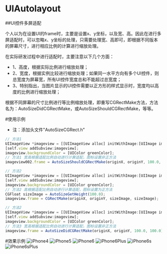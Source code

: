 # UIAutolayout
##UI控件多屏适配

个人以为在设置UI的frame时，主要是设置x、y坐标，以及宽、高。因此在进行多屏适配时，可以忽略x、y坐标的处理，只需要处理宽、高即可，即根据不同版本的屏幕尺寸，进行相应比例的计算进行缩放处理。

在实际研发过程中进行适配时，主要注意以下几个方面：
* 1、高度，根据实际比例进行缩放处理；
* 2、宽度，根据实例比较进行缩放处理；如果同一水平方向有多个UI控件，则总宽度为屏幕宽，所有UI控件宽度总和不能超过总宽度；
* 3、特别指出，当图片显示的UI控件需要以正方形的样式显示时，宽度均以高度的比例进行缩放处理；

根据不同屏幕的尺寸比例进行等比例缩放处理，即重写CGRectMake方法，方法名为：AutoSizeDidCGRectMake，或AutoSizeShouldCGRectMake，等等。

#使用示例
* 注：添加头文件"AutoSizeCGRect.h"
~~~javascript
// 方法1
UIImageView *imageview = [[UIImageView alloc] initWithImage:[UIImage imageNamed:@"image"]];
[self.view addSubview:imageview];
imageview.backgroundColor = [UIColor greenColor];
// 方法1 宽高根据适配比例自动进行计算适配，图标设置非正方法
imageview002.frame = AutoSizeShouldCGRectMake(originX, originY, 100.0, 100.0, YES, YES);
~~~
~~~javascript
// 方法2
UIImageView *imageview = [[UIImageView alloc] initWithImage:[UIImage imageNamed:@"image"]];
[self.view addSubview:imageview];
imageview.backgroundColor = [UIColor greenColor];
// 方法2 高根据适配比例自动进行计算适配，图标设置为正方法
CGFloat sizeImage = AutoSizeGetHeight(100.0);
imageview.frame = CGRectMake(originX, originY, sizeImage, sizeImage);
~~~
~~~javascript
// 方法2
UIImageView *imageview = [[UIImageView alloc] initWithImage:[UIImage imageNamed:@"image"]];
[self.view addSubview:imageview];
imageview.backgroundColor = [UIColor greenColor];
// 方法3 宽高根据适配比例自动进行计算适配，图标设置非正方法
imageview.frame = AutoSizeDidCGRectMake(originX, originY, 100.0, 100.0);
~~~

#效果示例
![iPhone4](./images/iPhone4.png) ![iPhone5](./images/iPhone5.png)
![iPhone6](./images/iPhone6.png) ![iPhone6Plus](./images/iPhone6Plus.png)
![iPhone6s](./images/iPhone6s.png) ![iPhone6sPlus](./images/iPhone6sPlus.png)


